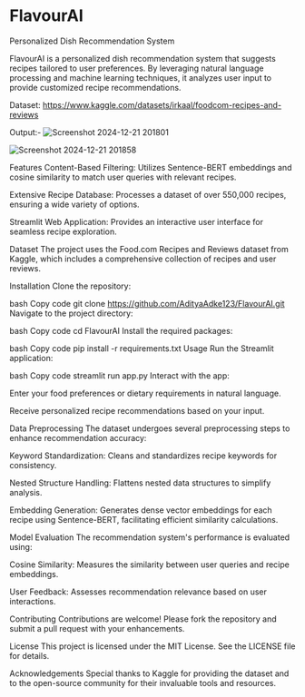 # FlavourAI
Personalized Dish Recommendation System

FlavourAI is a personalized dish recommendation system that suggests recipes tailored to user preferences. By leveraging natural language processing and machine learning techniques, it analyzes user input to provide customized recipe recommendations.

Dataset: https://www.kaggle.com/datasets/irkaal/foodcom-recipes-and-reviews

Output:-
![Screenshot 2024-12-21 201801](https://github.com/user-attachments/assets/d42711f1-9520-42e6-a62e-280a22777a5f)

![Screenshot 2024-12-21 201858](https://github.com/user-attachments/assets/ef00b555-68f1-462d-aae7-ebff8025873c)

Features
Content-Based Filtering: Utilizes Sentence-BERT embeddings and cosine similarity to match user queries with relevant recipes.

Extensive Recipe Database: Processes a dataset of over 550,000 recipes, ensuring a wide variety of options.

Streamlit Web Application: Provides an interactive user interface for seamless recipe exploration.

Dataset
The project uses the Food.com Recipes and Reviews dataset from Kaggle, which includes a comprehensive collection of recipes and user reviews.

Installation
Clone the repository:

bash
Copy code
git clone https://github.com/AdityaAdke123/FlavourAI.git
Navigate to the project directory:

bash
Copy code
cd FlavourAI
Install the required packages:

bash
Copy code
pip install -r requirements.txt
Usage
Run the Streamlit application:

bash
Copy code
streamlit run app.py
Interact with the app:

Enter your food preferences or dietary requirements in natural language.

Receive personalized recipe recommendations based on your input.

Data Preprocessing
The dataset undergoes several preprocessing steps to enhance recommendation accuracy:

Keyword Standardization: Cleans and standardizes recipe keywords for consistency.

Nested Structure Handling: Flattens nested data structures to simplify analysis.

Embedding Generation: Generates dense vector embeddings for each recipe using Sentence-BERT, facilitating efficient similarity calculations.

Model Evaluation
The recommendation system's performance is evaluated using:

Cosine Similarity: Measures the similarity between user queries and recipe embeddings.

User Feedback: Assesses recommendation relevance based on user interactions.

Contributing
Contributions are welcome! Please fork the repository and submit a pull request with your enhancements.

License
This project is licensed under the MIT License. See the LICENSE file for details.

Acknowledgements
Special thanks to Kaggle for providing the dataset and to the open-source community for their invaluable tools and resources.

